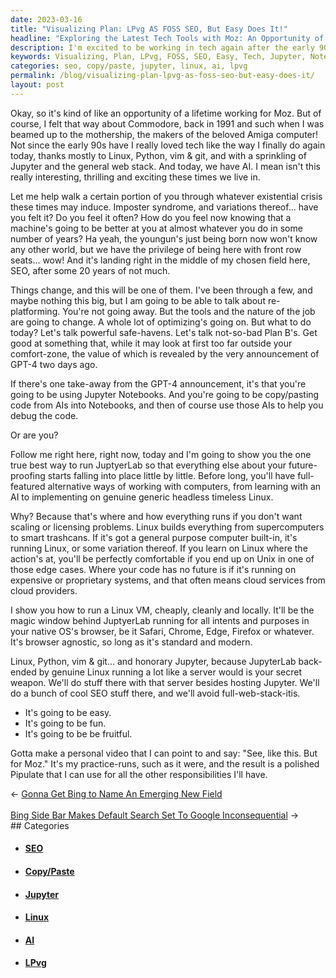 ```yaml
---
date: 2023-03-16
title: "Visualizing Plan: LPvg AS FOSS SEO, But Easy Does It!"
headline: "Exploring the Latest Tech Tools with Moz: An Opportunity of a Lifetime!"
description: I'm excited to be working in tech again after the early 90s, and I'm thrilled to have the opportunity to work for Moz. I'm helping people with their existential crisis in this tech-filled world by using Jupyter Notebooks to copy/paste code from AIs and debug. I'm also showing people how to run a Linux VM cheaply, cleanly, and locally. Join me on this journey of tech exploration and discover how to use the latest tools and techniques.
keywords: Visualizing, Plan, LPvg, FOSS, SEO, Easy, Tech, Jupyter, Notebooks, AI, Debugging, Linux, VM, Working, Moz, Opportunity, Early 90s, Existential Crisis, Copy/Paste, Code, Latest, Tools, Techniques.
categories: seo, copy/paste, jupyter, linux, ai, lpvg
permalink: /blog/visualizing-plan-lpvg-as-foss-seo-but-easy-does-it/
layout: post
---
```



Okay, so it's kind of like an opportunity of a lifetime working for Moz. But of
course, I felt that way about Commodore, back in 1991 and such when I was
beamed up to the mothership, the makers of the beloved Amiga computer! Not
since the early 90s have I really loved tech like the way I finally do again
today, thanks mostly to Linux, Python, vim & git, and with a sprinkling of
Jupyter and the general web stack. And today, we have AI. I mean isn't this
really interesting, thrilling and exciting these times we live in.

Let me help walk a certain portion of you through whatever existential crisis
these times may induce. Imposter syndrome, and variations thereof... have you
felt it? Do you feel it often? How do you feel now knowing that a machine's
going to be better at you at almost whatever you do in some number of years? Ha
yeah, the youngun's just being born now won't know any other world, but we have
the privilege of being here with front row seats... wow! And it's landing right
in the middle of my chosen field here, SEO, after some 20 years of not much.

Things change, and this will be one of them. I've been through a few, and maybe
nothing this big, but I am going to be able to talk about re-platforming.
You're not going away. But the tools and the nature of the job are going to
change. A whole lot of optimizing's going on. But what to do today? Let's talk
powerful safe-havens. Let's talk not-so-bad Plan B's. Get good at something
that, while it may look at first too far outside your comfort-zone, the value
of which is revealed by the very announcement of GPT-4 two days ago.

If there's one take-away from the GPT-4 announcement, it's that you're going to
be using Jupyter Notebooks. And you're going to be copy/pasting code from AIs
into Notebooks, and then of course use those AIs to help you debug the code.

Or are you?

Follow me right here, right now, today and I'm going to show you the one true
best way to run JuptyerLab so that everything else about your future-proofing
starts falling into place little by little. Before long, you'll have
full-featured alternative ways of working with computers, from learning with an
AI to implementing on genuine generic headless timeless Linux.

Why? Because that's where and how everything runs if you don't want scaling or
licensing problems. Linux builds everything from supercomputers to smart
trashcans. If it's got a general purpose computer built-in, it's running Linux,
or some variation thereof. If you learn on Linux where the action's at, you'll
be perfectly comfortable if you end up on Unix in one of those edge cases.
Where your code has no future is if it's running on expensive or proprietary
systems, and that often means cloud services from cloud providers.

I show you how to run a Linux VM, cheaply, cleanly and locally. It'll be the
magic window behind JuptyerLab running for all intents and purposes in your
native OS's browser, be it Safari, Chrome, Edge, Firefox or whatever. It's
browser agnostic, so long as it's standard and modern.

Linux, Python, vim & git... and honorary Jupyter, because JupyterLab back-ended
by genuine Linux running a lot like a server would is your secret weapon. We'll
do stuff there with that server besides hosting Jupyter. We'll do a bunch of
cool SEO stuff there, and we'll avoid full-web-stack-itis.

- It's going to be easy.
- It's going to be fun.
- It's going to be be fruitful.

Gotta make a personal video that I can point to and say: "See, like this. But
for Moz." It's my practice-runs, such as it were, and the result is a polished
Pipulate that I can use for all the other responsibilities I'll have.

<div class="arrow-links"><div class="post-nav-prev"><span class="arrow">&larr;&nbsp;</span><a href="/blog/gonna-get-bing-to-name-an-emerging-new-field/">Gonna Get Bing to Name An Emerging New Field</a></div> &nbsp; <div class="post-nav-next"><a href="/blog/bing-side-bar-makes-default-search-set-to-google-inconsequential/">Bing Side Bar Makes Default Search Set To Google Inconsequential</a><span class="arrow">&nbsp;&rarr;</span></div></div>
## Categories

<ul>
<li><h4><a href='/seo/'>SEO</a></h4></li>
<li><h4><a href='/copy-paste/'>Copy/Paste</a></h4></li>
<li><h4><a href='/jupyter/'>Jupyter</a></h4></li>
<li><h4><a href='/linux/'>Linux</a></h4></li>
<li><h4><a href='/ai/'>AI</a></h4></li>
<li><h4><a href='/lpvg/'>LPvg</a></h4></li></ul>